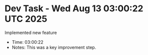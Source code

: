 # Dev Task - Wed Aug 13 03:00:22 UTC 2025
Implemented new feature
- Time: 03:00:22
- Notes: This was a key improvement step.
